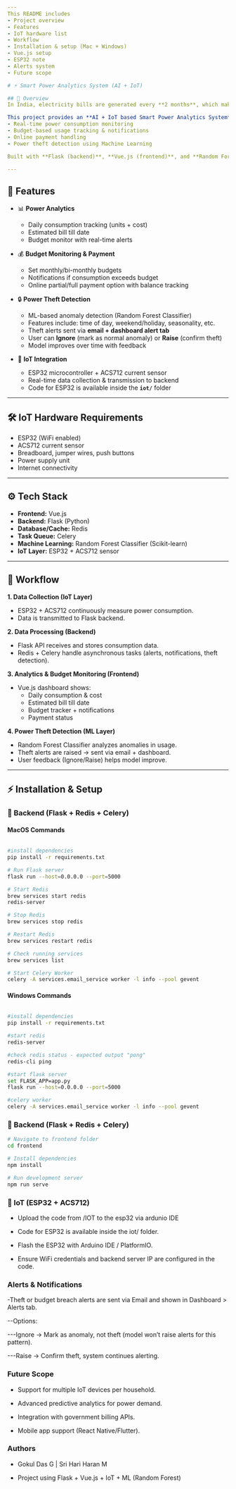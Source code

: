 ```yaml
---
This README includes
- Project overview  
- Features  
- IoT hardware list  
- Workflow  
- Installation & setup (Mac + Windows)  
- Vue.js setup  
- ESP32 note  
- Alerts system  
- Future scope  

# ⚡ Smart Power Analytics System (AI + IoT)

## 📌 Overview  
In India, electricity bills are generated every **2 months**, which makes it difficult for households to track power consumption and budget their expenses in real time.  

This project provides an **AI + IoT based Smart Power Analytics System** that enables:  
- Real-time power consumption monitoring  
- Budget-based usage tracking & notifications  
- Online payment handling  
- Power theft detection using Machine Learning  

Built with **Flask (backend)**, **Vue.js (frontend)**, and **Random Forest Classifier (ML model)**.  

---
```


## 🚀 Features  
- 📊 **Power Analytics**  
  - Daily consumption tracking (units + cost)  
  - Estimated bill till date  
  - Budget monitor with real-time alerts  

- 💰 **Budget Monitoring & Payment**  
  - Set monthly/bi-monthly budgets  
  - Notifications if consumption exceeds budget  
  - Online partial/full payment option with balance tracking  

- 🔒 **Power Theft Detection**  
  - ML-based anomaly detection (Random Forest Classifier)  
  - Features include: time of day, weekend/holiday, seasonality, etc.  
  - Theft alerts sent via **email + dashboard alert tab**  
  - User can **Ignore** (mark as normal anomaly) or **Raise** (confirm theft)  
  - Model improves over time with feedback  

- 📡 **IoT Integration**  
  - ESP32 microcontroller + ACS712 current sensor  
  - Real-time data collection & transmission to backend  
  - Code for ESP32 is available inside the **`iot/`** folder  

---

## 🛠️ IoT Hardware Requirements  
- ESP32 (WiFi enabled)  
- ACS712 current sensor  
- Breadboard, jumper wires, push buttons  
- Power supply unit  
- Internet connectivity  

---

## ⚙️ Tech Stack  
- **Frontend:** Vue.js  
- **Backend:** Flask (Python)  
- **Database/Cache:** Redis  
- **Task Queue:** Celery  
- **Machine Learning:** Random Forest Classifier (Scikit-learn)  
- **IoT Layer:** ESP32 + ACS712 sensor  

---

## 🔄 Workflow  

**1. Data Collection (IoT Layer)**  
- ESP32 + ACS712 continuously measure power consumption.  
- Data is transmitted to Flask backend.  

**2. Data Processing (Backend)**  
- Flask API receives and stores consumption data.  
- Redis + Celery handle asynchronous tasks (alerts, notifications, theft detection).  

**3. Analytics & Budget Monitoring (Frontend)**  
- Vue.js dashboard shows:  
  - Daily consumption & cost  
  - Estimated bill till date  
  - Budget tracker + notifications  
  - Payment status  

**4. Power Theft Detection (ML Layer)**  
- Random Forest Classifier analyzes anomalies in usage.  
- Theft alerts are raised → sent via email + dashboard.  
- User feedback (Ignore/Raise) helps model improve.  

---

## ⚡ Installation & Setup  

### 🔹 Backend (Flask + Redis + Celery)  

#### MacOS Commands
```bash

#install dependencies
pip install -r requirements.txt

# Run Flask server
flask run --host=0.0.0.0 --port=5000

# Start Redis
brew services start redis
redis-server

# Stop Redis
brew services stop redis

# Restart Redis
brew services restart redis

# Check running services
brew services list

# Start Celery Worker
celery -A services.email_service worker -l info --pool gevent
```

#### Windows Commands
```bash

#install dependencies
pip install -r requirements.txt

#start redis
redis-server

#check redis status - expected output "pong"
redis-cli ping

#start flask server
set FLASK_APP=app.py
flask run --host=0.0.0.0 --port=5000

#celery worker
celery -A services.email_service worker -l info --pool gevent

```

### 🔹 Backend (Flask + Redis + Celery)  
```bash
# Navigate to frontend folder
cd frontend

# Install dependencies
npm install

# Run development server
npm run serve
```
### 🔹 IoT (ESP32 + ACS712)

- Upload the code from /IOT to the esp32 via ardunio IDE

- Code for ESP32 is available inside the iot/ folder.

- Flash the ESP32 with Arduino IDE / PlatformIO.

- Ensure WiFi credentials and backend server IP are configured in the code.

### Alerts & Notifications

-Theft or budget breach alerts are sent via Email and shown in Dashboard > Alerts tab.

--Options:

---Ignore → Mark as anomaly, not theft (model won’t raise alerts for this pattern).

---Raise → Confirm theft, system continues alerting.

### Future Scope

- Support for multiple IoT devices per household.

- Advanced predictive analytics for power demand.

- Integration with government billing APIs.

- Mobile app support (React Native/Flutter).

### Authors

- Gokul Das G | Sri Hari Haran M

- Project using Flask + Vue.js + IoT + ML (Random Forest)

